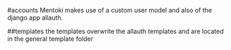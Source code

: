 #accounts
Mentoki makes use of a custom user model and also of the django app allauth.

##templates
the templates overwrite the allauth templates and are located in the general 
template folder


 
 
 

